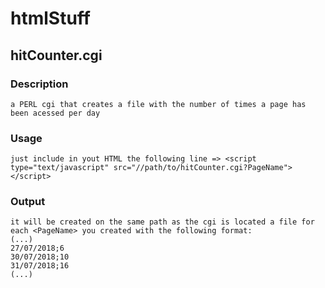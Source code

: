 # htmlStuff
 ## hitCounter.cgi
  ### Description
    a PERL cgi that creates a file with the number of times a page has been acessed per day
  ### Usage
    just include in yout HTML the following line => <script type="text/javascript" src="//path/to/hitCounter.cgi?PageName"></script>
  ### Output
    it will be created on the same path as the cgi is located a file for each <PageName> you created with the following format:
    (...)
    27/07/2018;6
    30/07/2018;10
    31/07/2018;16
    (...)
